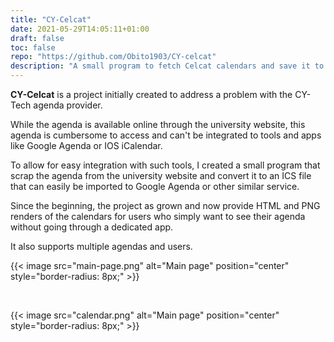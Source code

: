 ```yaml
---
title: "CY-Celcat"
date: 2021-05-29T14:05:11+01:00
draft: false
toc: false
repo: "https://github.com/Obito1903/CY-celcat"
description: "A small program to fetch Celcat calendars and save it to an ICS or PNG file for the CY-tech university."
---
```


**CY-Celcat** is a project initially created to address a problem with the CY-Tech agenda provider.

While the agenda is available online through the university website, this agenda is cumbersome to access and can't be integrated to tools and apps like Google Agenda or IOS iCalendar.

To allow for easy integration with such tools, I created a small program that scrap the agenda from the university website and convert it to an ICS file that can easily be imported to Google Agenda or other similar service.

Since the beginning, the project as grown and now provide HTML and PNG renders of the calendars for users who simply want to see their agenda without going through a dedicated app.

It also supports multiple agendas and users.

{{< image src="main-page.png" alt="Main page" position="center" style="border-radius: 8px;" >}}

<br>

{{< image src="calendar.png" alt="Main page" position="center" style="border-radius: 8px;" >}}

